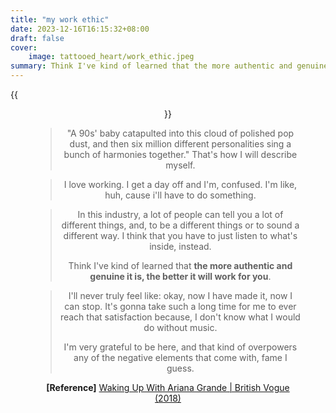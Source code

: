 ```yaml
---
title: "my work ethic"
date: 2023-12-16T16:15:32+08:00
draft: false
cover: 
    image: tattooed_heart/work_ethic.jpeg
summary: Think I've kind of learned that the more authentic and genuine it is, the better it will work for you.
---
```


{{<figure align="center" src="/tattooed_heart/work_ethic.jpeg" caption="inspiration taken from this Ariana Grande interview, which was shoot around the beginning of her sweetener era i believe? the sweetener philosophy serves a core of my central personality, so this is pretty much me, in certain aspects at least, with a few substitutes of references here and there.">}}

> "A 90s' baby catapulted into this cloud of polished pop dust, and then six million different personalities sing a bunch of harmonies together." That's how I will describe myself.

> I love working. I get a day off and I'm, confused. I'm like, huh, cause i'll have to do something.

> In this industry, a lot of people can tell you a lot of different things, and, to be a different things or to sound a different way. I think that you have to just listen to what's inside, instead.
>
> Think I've kind of learned that **the more authentic and genuine it is, the better it will work for you**.

> I'll never truly feel like: okay, now I have made it, now I can stop. It's gonna take such a long time for me to ever reach that satisfaction because, I don't know what I would do without music.
>
> I'm very grateful to be here, and that kind of overpowers any of the negative elements that come with, fame I guess.

**[Reference]** [Waking Up With Ariana Grande | British Vogue (2018)](https://youtu.be/n2wIqXBz4os?si=9XPE0IKJjUMVZ7f1)
